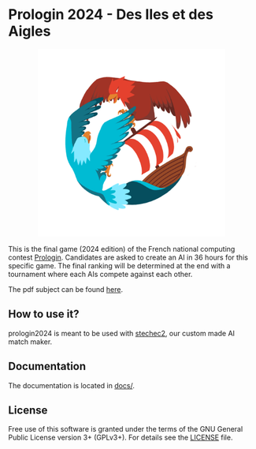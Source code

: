 # Prologin 2024 - Des Iles et des Aigles

<p align="center">
<img src="./www/static/img/Prologin2024.png" alt="logo prologin 2024" height="380">
<img/>
</p>

This is the final game (2024 edition) of the French national computing contest
[Prologin](https://prologin.org/). Candidates are asked to create an AI in 36
hours for this specific game. The final ranking will be determined at the end
with a tournament where each AIs compete against each other.

The pdf subject can be found [here](docs/sujet.pdf).

## How to use it?

prologin2024 is meant to be used with
[stechec2](https://github.com/prologin/stechec2/), our custom made AI match
maker.

## Documentation

The documentation is located in [docs/](docs/).

## License

Free use of this software is granted under the terms of the GNU General Public
License version 3+ (GPLv3+). For details see the [LICENSE](LICENSE) file.
